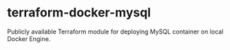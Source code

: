 # terraform-docker-mysql
Publicly available Terraform module for deploying MySQL container on local Docker Engine.
